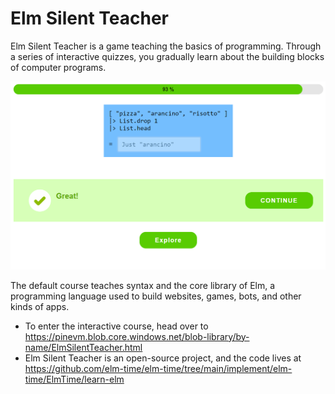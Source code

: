 # Elm Silent Teacher

Elm Silent Teacher is a game teaching the basics of programming. Through a series of interactive quizzes, you gradually learn about the building blocks of computer programs.

![Screenshot of Elm Silent Teacher](./image/2023-04-05-elm-silent-teacher-challenge-complete.png)

The default course teaches syntax and the core library of Elm, a programming language used to build websites, games, bots, and other kinds of apps.

+ To enter the interactive course, head over to https://pinevm.blob.core.windows.net/blob-library/by-name/ElmSilentTeacher.html
+ Elm Silent Teacher is an open-source project, and the code lives at https://github.com/elm-time/elm-time/tree/main/implement/elm-time/ElmTime/learn-elm
